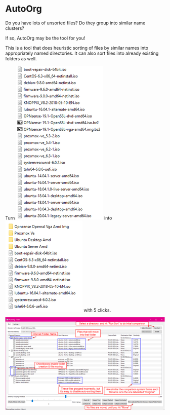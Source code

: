 # AutoOrg

Do you have lots of unsorted files? Do they group into similar name clusters?

If so, AutoOrg may be the tool for you!

This is a tool that does heuristic sorting of files by similar names into appropriately named directories. It can also sort files into already existing folders as well.

Turn ![unsorted files](readme_images/unsorted_files.png) into ![this](readme_images/sorted_1.png) with 5 clicks.

![how to](readme_images/sorting_1.png)
